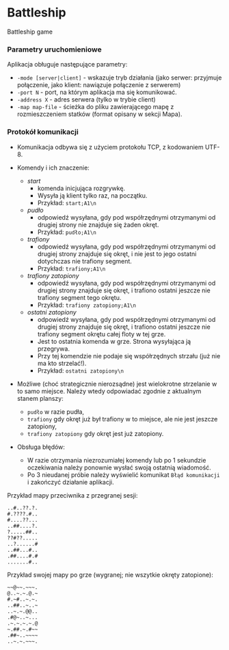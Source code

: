 # Battleship
Battleship game 

### Parametry uruchomieniowe
Aplikacja obługuje następujące parametry:
* `-mode [server|client]` - wskazuje tryb działania (jako serwer: przyjmuje połączenie, jako klient: nawiązuje połączenie z serwerem)
* `-port N` - port, na którym aplikacja ma się komunikować.
* `-address X` - adres serwera (tylko w trybie client)
* `-map map-file` - ścieżka do pliku zawierającego mapę z rozmieszczeniem statków (format opisany w sekcji Mapa).

### Protokół komunikacji
* Komunikacja odbywa się z użyciem protokołu TCP, z kodowaniem UTF-8.

* Komendy i ich znaczenie:
  * _start_
    * komenda inicjująca rozgrywkę. 
    * Wysyła ją klient tylko raz, na początku.
    * Przykład: `start;A1\n`
  * _pudło_
    * odpowiedź wysyłana, gdy pod współrzędnymi otrzymanymi od drugiej strony nie znajduje się żaden okręt.
    * Przykład: `pudło;A1\n`
  * _trafiony_
    * odpowiedź wysyłana, gdy pod współrzędnymi otrzymanymi od drugiej strony znajduje się okręt, i nie jest to jego ostatni dotychczas nie trafiony segment.
    * Przykład: `trafiony;A1\n`
  * _trafiony zatopiony_
    * odpowiedź wysyłana, gdy pod współrzędnymi otrzymanymi od drugiej strony znajduje się okręt, i trafiono ostatni jeszcze nie trafiony segment tego okrętu.
    * Przykład: `trafiony zatopiony;A1\n`
  * _ostatni zatopiony_
    * odpowiedź wysyłana, gdy pod współrzędnymi otrzymanymi od drugiej strony znajduje się okręt, i trafiono ostatni jeszcze nie trafiony segment okrętu całej floty w tej grze.
    * Jest to ostatnia komenda w grze. Strona wysyłająca ją przegrywa.
    * Przy tej komendzie nie podaje się współrzędnych strzału (już nie ma kto strzelać!). 
    * Przykład: `ostatni zatopiony\n`
* Możliwe (choć strategicznie nierozsądne) jest wielokrotne strzelanie w to samo miejsce. Należy wtedy odpowiadać zgodnie z aktualnym stanem planszy:
  * `pudło` w razie pudła,
  * `trafiony` gdy okręt już był trafiony w to miejsce, ale nie jest jeszcze zatopiony,
  * `trafiony zatopiony` gdy okręt jest już zatopiony.
* Obsługa błędów:
  * W razie otrzymania niezrozumiałej komendy lub po 1 sekundzie oczekiwania należy ponownie wysłać swoją ostatnią wiadomość. 
  * Po 3 nieudanej próbie należy wyświelić komunikat `Błąd komunikacji` i zakończyć działanie aplikacji.

Przykład mapy przeciwnika z przegranej sesji:
```
..#..??.?.
#.????.#..
#....??...
..##....?.
?.....##..
??#??.....
..?......#
..##...#..
.##....#.#
.......#..
```

Przykład swojej mapy po grze (wygranej; nie wszytkie okręty zatopione):
```
~~@~~.~~~.
@..~.~.@.~
#.~#..~.~.
..##..~..~
..~.~.@@..
.#@~..~...
.~.~.~.~.@
~.##.~.#~~
.##~..~~~~
..~.~.~~~.
